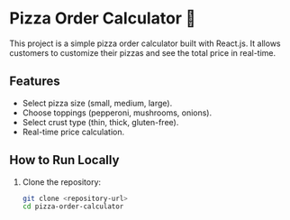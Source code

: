 # Pizza Order Calculator 🍕

This project is a simple pizza order calculator built with React.js. It allows customers to customize their pizzas and see the total price in real-time.

## Features

- Select pizza size (small, medium, large).
- Choose toppings (pepperoni, mushrooms, onions).
- Select crust type (thin, thick, gluten-free).
- Real-time price calculation.

## How to Run Locally

1. Clone the repository:
   ```sh
   git clone <repository-url>
   cd pizza-order-calculator
